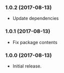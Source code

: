 ### 1.0.2 (2017-08-13)

- Update dependencies

### 1.0.1 (2017-08-13)

- Fix package contents

### 1.0.0 (2017-08-13)

- Initial release.
